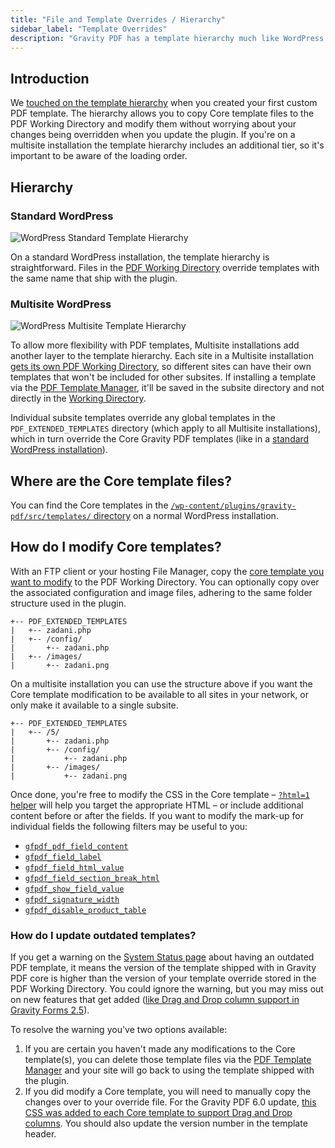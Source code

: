 ```yaml
---
title: "File and Template Overrides / Hierarchy"
sidebar_label: "Template Overrides"
description: "Gravity PDF has a template hierarchy much like WordPress theme and child themes. You can override Core PDF templates, configuration and images."
---
```


## Introduction

We [touched on the template hierarchy](first-custom-pdf.md#template-hierarchy) when you created your first custom PDF template. The hierarchy allows you to copy Core template files to the PDF Working Directory and modify them without worrying about your changes being overridden when you update the plugin. If you're on a multisite installation the template hierarchy includes an additional tier, so it's important to be aware of the loading order.

## Hierarchy

### Standard WordPress

![WordPress Standard Template Hierarchy](https://resources.gravitypdf.com/uploads/2015/11/WordPress-Standard-Hierarchy.png)

On a standard WordPress installation, the template hierarchy is straightforward. Files in the [PDF Working Directory](first-custom-pdf.md#pdf-working-directory) override templates with the same name that ship with the plugin.

### Multisite WordPress

![WordPress Multisite Template Hierarchy](https://resources.gravitypdf.com/uploads/2015/11/WordPress-Multisite-Hierarchy.png)

To allow more flexibility with PDF templates, Multisite installations add another layer to the template hierarchy. Each site in a Multisite installation [gets its own PDF Working Directory](first-custom-pdf.md#multisite-structure), so different sites can have their own templates that won't be included for other subsites. If installing a template via the [PDF Template Manager](../users/pdf-template-manager.md), it'll be saved in the subsite directory and not directly in the [Working Directory](first-custom-pdf.md#pdf-working-directory).

Individual subsite templates override any global templates in the `PDF_EXTENDED_TEMPLATES` directory (which apply to all Multisite installations), which in turn override the Core Gravity PDF templates (like in a [standard WordPress installation](#standard-wordpress)).

## Where are the Core template files?

You can find the Core templates in the [`/wp-content/plugins/gravity-pdf/src/templates/` directory](https://github.com/GravityPDF/gravity-pdf/tree/development/src/templates) on a normal WordPress installation.

## How do I modify Core templates?

With an FTP client or your hosting File Manager, copy the [core template you want to modify](https://github.com/GravityPDF/gravity-pdf/tree/development/src/templates) to the PDF Working Directory. You can optionally copy over the associated configuration and image files, adhering to the same folder structure used in the plugin.

```text
+-- PDF_EXTENDED_TEMPLATES
|   +-- zadani.php
|   +-- /config/
|       +-- zadani.php
|   +-- /images/
|       +-- zadani.png
```

On a multisite installation you can use the structure above if you want the Core template modification to be available to all sites in your network, or only make it available to a single subsite.

```text
+-- PDF_EXTENDED_TEMPLATES
|   +-- /5/
|       +-- zadani.php
|       +-- /config/
|           +-- zadani.php
|       +-- /images/
|           +-- zadani.png
```

Once done, you're free to modify the CSS in the Core template – [`?html=1` helper](helper-parameters.md#html1) will help you target the appropriate HTML – or include additional content before or after the fields. If you want to modify the mark-up for individual fields the following filters may be useful to you:

* [`gfpdf_pdf_field_content`](filters/gfpdf_pdf_field_content.md)
* [`gfpdf_field_label`](filters/gfpdf_field_label.md)
* [`gfpdf_field_html_value`](filters/gfpdf_field_html_value.md)
* [`gfpdf_field_section_break_html`](filters/gfpdf_field_section_break_html.md)
* [`gfpdf_show_field_value`](filters/gfpdf_show_field_value.md)
* [`gfpdf_signature_width`](filters/gfpdf_signature_width.md)
* [`gfpdf_disable_product_table`](filters/gfpdf_disable_product_table.md)

### How do I update outdated templates?

If you get a warning on the [System Status page](../users/system-status.md) about having an outdated PDF template, it means the version of the template shipped with in Gravity PDF core is higher than the version of your template override stored in the PDF Working Directory. You could ignore the warning, but you may miss out on new features that get added ([like Drag and Drop column support in Gravity Forms 2.5](../users/why-arent-columns-showing-in-pdf.md)).

To resolve the warning you've two options available:

1. If you are certain you haven't made any modifications to the Core template(s), you can delete those template files via the [PDF Template Manager](../users/pdf-template-manager.md#delete) and your site will go back to using the template shipped with the plugin.
1. If you did modify a Core template, you will need to manually copy the changes over to your override file. For the Gravity PDF 6.0 update, [this CSS was added to each Core template to support Drag and Drop columns](https://github.com/GravityPDF/gravity-pdf/blob/6.0.0-RC2/src/templates/zadani.php#L49-L97). You should also update the version number in the template header.